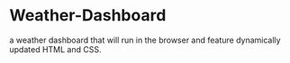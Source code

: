 # Weather-Dashboard
a weather dashboard that will run in the browser and feature dynamically updated HTML and CSS.
